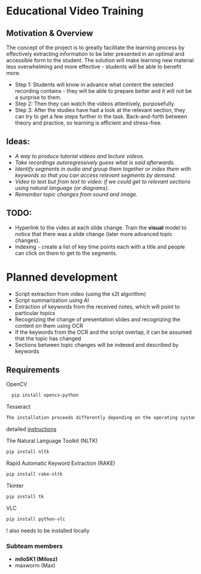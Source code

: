 # Educational Video Training

## Motivation & Overview

The concept of the project is to greatly facilitate the learning process by effectively extracting information to be later presented in an optimal and accessible form to the student. The solution will make learning new material less overwhelming and more effective - students will be able to benefit more.

- Step 1: Students will know in advance what content the selected recording contains - they will be able to prepare better and it will not be a surprise to them.
- Step 2: Then they can watch the videos attentively, purposefully.
- Step 3: After the studies have had a look at the relevant section, they can try to get a few steps further in the task. Back-and-forth between theory and practice, so learning is efficient and stress-free.

## Ideas:
- *A way to produce tutorial videos and lecture videos.*
- *Take recordings autoregressively guess what is said afterwards.*
- *Identify segments in audio and group them together or index them with keywords so that you can access relevant segments by demand.*
- *Video to text but from text to video: if we could get to relevant sections using natural language (or diagrams).*
- *Remember topic changes from sound and image.*

## TODO:
- Hyperlink to the video at each slide change. Train the **visual** model to notice that there was a slide change (later more advanced topic changes).
- Indexing - create a list of key time points each with a title and people can click on them to get to the segments.

# Planned development
- Script extraction from video (using the s2t algorithm)
- Script summarization using AI
- Extraction of keywords from the received notes, which will point to particular topics
- Recognizing the change of presentation slides and recognizing the content on them using OCR
- If the keywords from the OCR and the script overlap, it can be assumed that the topic has changed
- Sections between topic changes will be indexed and described by keywords

  
## Requirements

OpenCV
```bash
  pip install opencv-python
```
Tesseract 
```bash
The installation proceeds differently depending on the operating system.
```
detailed [instructions](https://github.com/tesseract-ocr/tesseract)

The Natural Language Toolkit (NLTK)
```bash
pip install nltk
```

Rapid Automatic Keyword Extraction (RAKE)
```bash
pip install rake-nltk
```

Tkinter
```bash
pip install tk
```

VLC
```bash
pip install python-vlc
```
! also needs to be installed locally

### Subteam members

- **miloSK1 (Milosz)**
- maxworm (Max)
